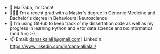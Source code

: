 - 👋 Mar7aba, I’m Dana!
- 👩🏽‍🎓 I’m a recent grad with a Master's degree in Genomic Medicine and Bachelor's degree in Behavioural Neuroscience
- 🧬 I’m using GitHub to keep track of my dissertation code as well as my progress in learning Python and R for data science and bioinformatics (and fun) :-) 
- 📫 Email: danaalkalali1@gmail.com | LinkedIn: https://www.linkedin.com/in/dana-alkalali/

<!---
danaalkalali/danaalkalali is a ✨ special ✨ repository because its `README.md` (this file) appears on your GitHub profile.
You can click the Preview link to take a look at your changes.
--->

